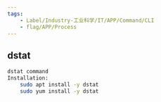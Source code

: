 ```yaml
---
tags:
    - Label/Industry-工业科学/IT/APP/Command/CLI
    - flag/APP/Process
---
```


## dstat

```bash
dstat command
Installation:
    sudo apt install -y dstat
    sudo yum install -y dstat


```
